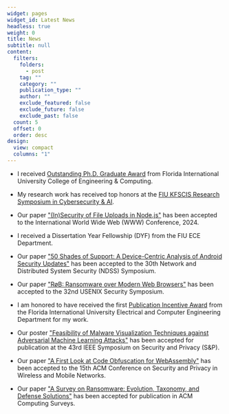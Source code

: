 ```yaml
---
widget: pages
widget_id: Latest News
headless: true
weight: 0
title: News
subtitle: null
content:
  filters:
    folders:
      - post
    tag: ""
    category: ""
    publication_type: ""
    author: ""
    exclude_featured: false
    exclude_future: false
    exclude_past: false
  count: 5
  offset: 0
  order: desc
design:
  view: compact
  columns: "1"
---
```

* I received [Outstanding Ph.D. Graduate Award](https://commencement.fiu.edu/outstanding-graduates/) from Florida International University College of Engineering & Computing.

* My research work has received top honors at the [FIU KFSCIS Research Symposium in Cybersecurity & AI](https://www.cis.fiu.edu/research-symposium-highlights-innovations-in-cybersecurity-and-ai/).

* Our paper ["(In)Security of File Uploads in Node.js"](https://dl.acm.org/doi/10.1145/3589334.3645342) has been accepted to the International World Wide Web (WWW) Conference, 2024.

* I received a Dissertation Year Fellowship (DYF) from the FIU ECE Department.

* Our paper ["50 Shades of Support: A Device-Centric Analysis of Android Security Updates"](https://www.ndss-symposium.org/ndss-paper/50-shades-of-support-a-device-centric-analysis-of-android-security-updates/) has been accepted to the 30th Network and Distributed System Security (NDSS) Symposium.

* Our paper ["RøB: Ransomware over Modern Web Browsers"](https://www.usenix.org/conference/usenixsecurity23/presentation/oz) has been accepted to the 32nd USENIX Security Symposium.

* I am honored to have received the first [Publication Incentive Award](https://ece.fiu.edu/people/Ph.D.%20Students/index.html) from the Florida International University Electrical and Computer Engineering Department for my work.

* Our poster ["Feasibility of Malware Visualization Techniques against Adversarial Machine Learning Attacks"](https://www.ieee-security.org/TC/SP2022/downloads/SP22-posters/sp22-posters-30.pdf) has been accepted for publication at the 43rd IEEE Symposium on Security and Privacy (S&P).

* Our paper ["A First Look at Code Obfuscation for WebAssembly"](https://dl.acm.org/doi/10.1145/3507657.3528560) has been accepted to the 15th ACM Conference on Security and Privacy in Wireless and Mobile Networks.

* Our paper ["A Survey on Ransomware: Evolution, Taxonomy, and Defense Solutions"](https://dl.acm.org/doi/pdf/10.1145/3514229) has been accepted for publication in ACM Computing Surveys.